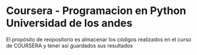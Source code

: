 # Coursera - Programacion en Python Universidad de los andes
 
El propósito de reopositorio es almacenar los códigos realizados en el curso de COURSERA y tener así guardados sus resultados